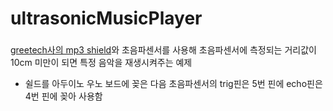 # ultrasonicMusicPlayer
###
[greetech사의 mp3 shield](http://www.geeetech.com/wiki/index.php/Arduino_MP3_shield_board_with_TF_card#Introduction)와 초음파센서를 사용해 초음파센서에 측정되는 거리값이 10cm 미만이 되면 특정 음악을 재생시켜주는 예제  

- 쉴드를 아두이노 우노 보드에 꽂은 다음 초음파센서의 trig핀은 5번 핀에 echo핀은 4번 핀에 꽂아 사용함  
